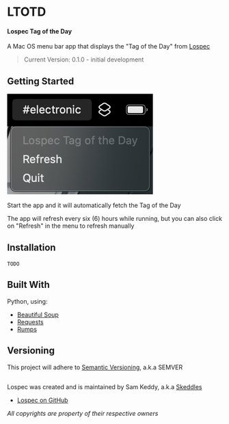 # LTOTD
#### Lospec Tag of the Day

A Mac OS menu bar app that displays the "Tag of the Day" from [Lospec](https://lospec.com)

> Current Version: 0.1.0 - initial development

## Getting Started

<img src="screenshots/main.png" />

Start the app and it will automatically fetch the Tag of the Day

The app will refresh every six (6) hours while running, but you can also click on "Refresh" in the menu to refresh manually

## Installation

    TODO

## Built With

  Python, using:
  - [Beautiful Soup](https://beautiful-soup-4.readthedocs.io/en/latest/)
  - [Requests](https://requests.readthedocs.io/en/latest/)
  - [Rumps](https://github.com/jaredks/rumps?tab=readme-ov-file)

## Versioning

This project will adhere to [Semantic Versioning](http://semver.org/), a.k.a SEMVER

##

Lospec was created and is maintained by Sam Keddy, a.k.a [Skeddles](https://github.com/Skeddles)

- [Lospec on GitHub](https://github.com/lospec)

*All copyrights are property of their respective owners*
